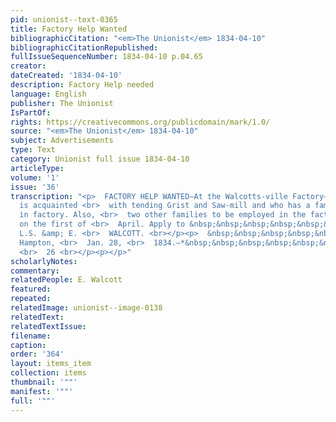 ```yaml
---
pid: unionist--text-0365
title: Factory Help Wanted
bibliographicCitation: "<em>The Unionist</em> 1834-04-10"
bibliographicCitationRepublished: 
fullIssueSequenceNumber: 1834-04-10 p.04.65
creator: 
dateCreated: '1834-04-10'
description: Factory Help needed
language: English
publisher: The Unionist
IsPartOf: 
rights: https://creativecommons.org/publicdomain/mark/1.0/
source: "<em>The Unionist</em> 1834-04-10"
subject: Advertisements
type: Text
category: Unionist full issue 1834-04-10
articleType: 
volume: '1'
issue: '36'
transcription: "<p>  FACTORY HELP WANTED—At the Walcotts-ville Factory—a miller who
  is acquainted <br>  with tending Grist and Saw-mill and who has a family to work
  in factory. Also, <br>  two other families to be employed in the factory commencing
  on the first of <br>  April. Apply to &nbsp;&nbsp;&nbsp;&nbsp;&nbsp;&nbsp;&nbsp;
  L.S. &amp; E. <br>  WALCOTT. <br></p><p>  &nbsp;&nbsp;&nbsp;&nbsp;&nbsp;&nbsp;&nbsp;&nbsp;&nbsp;&nbsp;&nbsp;
  Hampton, <br>  Jan. 28, <br>  1834.—*&nbsp;&nbsp;&nbsp;&nbsp;&nbsp;&nbsp;&nbsp;&nbsp;&nbsp;&nbsp;&nbsp;&nbsp;&nbsp;&nbsp;&nbsp;&nbsp;&nbsp;&nbsp;&nbsp;&nbsp;&nbsp;&nbsp;&nbsp;&nbsp;&nbsp;&nbsp;&nbsp;&nbsp;&nbsp;&nbsp;&nbsp;&nbsp;&nbsp;&nbsp;&nbsp;&nbsp;&nbsp;&nbsp;
  <br>  26 <br></p><p></p>"
scholarlyNotes: 
commentary: 
relatedPeople: E. Walcott
featured: 
repeated: 
relatedImage: unionist--image-0138
relatedText: 
relatedTextIssue: 
filename: 
caption: 
order: '364'
layout: items_item
collection: items
thumbnail: '""'
manifest: '""'
full: '""'
---
```

